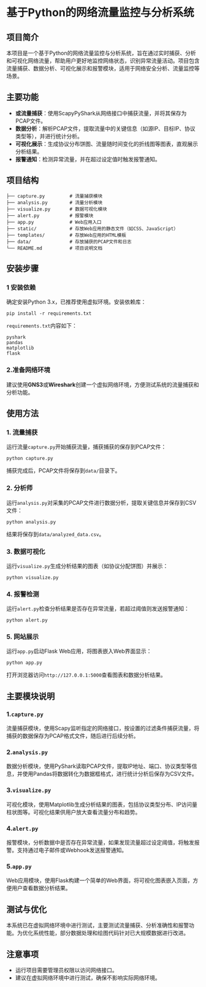 # 基于Python的网络流量监控与分析系统

## 项目简介

本项目是一个基于Python的网络流量监控与分析系统，旨在通过实时捕获、分析和可视化网络流量，帮助用户更好地监控网络状态，识别异常流量活动。项目包含流量捕获、数据分析、可视化展示和报警模块，适用于网络安全分析、流量监控等场景。

## 主要功能

- **或流量捕获**：使用ScapyPyShark从网络接口中捕获流量，并将其保存为PCAP文件。
- **数据分析**：解析PCAP文件，提取流量中的关键信息（如源IP、目标IP、协议类型等），并进行统计分析。
- **可视化展示**：生成协议分布饼图、流量随时间变化的折线图等图表，直观展示分析结果。
- **报警通知**：检测异常流量，并在超过设定值时触发报警通知。

## 项目结构

```
├── capture.py         # 流量捕获模块
├── analysis.py        # 流量分析模块
├── visualize.py       # 数据可视化模块
├── alert.py           # 报警模块
├── app.py             # Web应用入口
├── static/            # 存放Web应用的静态文件（如CSS、JavaScript）
├── templates/         # 存放Web应用的HTML模板
├── data/              # 存放捕获的PCAP文件和日志
└── README.md          # 项目说明文档
```

## 安装步骤

### 1 安装依赖

确定安装Python 3.x，已推荐使用虚拟环境。安装依赖库：

```
pip install -r requirements.txt
```

`requirements.txt`内容如下：

```
pyshark
pandas
matplotlib
flask
```

### 2.准备网络环境

建议使用**GNS3**或**Wireshark**创建一个虚拟网络环境，方便测试系统的流量捕获和分析功能。

## 使用方法

### 1. 流量捕获

运行流量`capture.py`开始捕获流量，捕获捕获的保存到PCAP文件：

```
python capture.py
```

捕获完成后，PCAP文件将保存到`data/`目录下。

### 2. 分析师

运行`analysis.py`对采集的PCAP文件进行数据分析，提取关键信息并保存到CSV文件：

```
python analysis.py
```

结果将保存到`data/analyzed_data.csv`。

### 3. 数据可视化

运行`visualize.py`生成分析结果的图表（如协议分配饼图）并展示：

```
python visualize.py
```

### 4. 报警检测

运行`alert.py`检查分析结果是否存在异常流量，若超过阈值则发送报警通知：

```
python alert.py
```

### 5. 网站展示

运行`app.py`启动Flask Web应用，将图表嵌入Web界面显示：

```
python app.py
```

打开浏览器访问`http://127.0.0.1:5000`查看图表和数据分析结果。

## 主要模块说明

### 1.`capture.py`

流量捕获模块，使用Scapy监听指定的网络接口，按设置的过滤条件捕获流量，将捕获的数据保存为PCAP格式文件，随后进行后续分析。

### 2.`analysis.py`

数据分析模块，使用PyShark读取PCAP文件，提取IP地址、端口、协议类型等信息，并使用Pandas将数据转化为数据框格式，进行统计分析后保存为CSV文件。

### 3.`visualize.py`

可视化模块，使用Matplotlib生成分析结果的图表，包括协议类型分布、IP访问量柱状图等。可视化结果供用户放大查看流量分布和趋势。

### 4.`alert.py`

报警模块，分析数据中是否存在异常流量，如果发现流量超过设定阈值，将触发报警。支持通过电子邮件或Webhook发送报警通知。

### 5.`app.py`

Web应用模块，使用Flask构建一个简单的Web界面，将可视化图表嵌入页面，方便用户查看数据分析结果。

## 测试与优化

本系统已在虚拟网络环境中进行测试，主要测试流量捕获、分析准确性和报警功能。为优化系统性能，部分数据处理和绘图代码针对已大规模数据进行改进。

## 注意事项

- 运行项目需要管理员权限以访问网络接口。
- 建议在虚拟网络环境中进行测试，确保不影响实际网络环境。